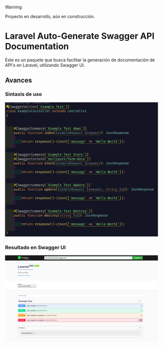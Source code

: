 
> [!WARNING]  
> Proyecto en desarrollo, aún en construcción.

# Laravel Auto-Generate Swagger API Documentation

Este es un paquete que busca facilitar la generación de documentación de API's en Laravel, utilizando Swagger UI.

## Avances

### Sintaxis de uso

![alt text](<Captura desde 2024-09-10 14-40-28.png>)

### Resultado en Swagger UI

![alt text](<Captura desde 2024-09-10 14-39-08.png>)
